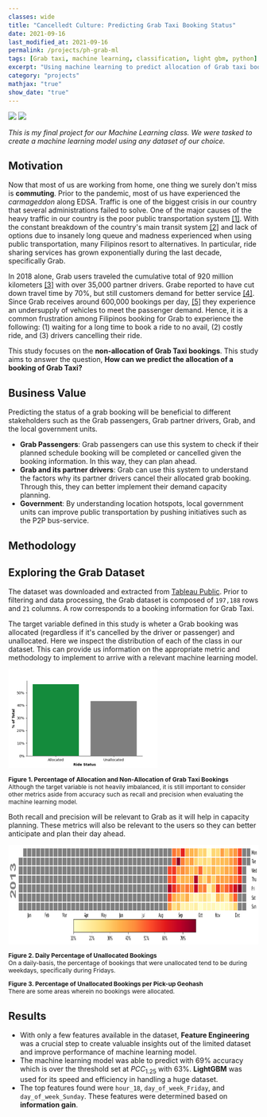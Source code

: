```yaml
---
classes: wide
title: "Cancelledt Culture: Predicting Grab Taxi Booking Status"
date: 2021-09-16
last_modified_at: 2021-09-16
permalink: /projects/ph-grab-ml
tags: [Grab taxi, machine learning, classification, light gbm, python]
excerpt: "Using machine learning to predict allocation of Grab taxi bookings"
category: "projects"
mathjax: "true"
show_date: "true"
---
```

[![](https://img.shields.io/badge/Jupyter-View_Notebook-F37626?logo=jupyter)](https://github.com/jasperkpangan/ml-classification-grab-taxi/blob/main/IndividualReport_JasperPangan.ipynb)       [![](https://img.shields.io/badge/Github-View_HTML-181717?logo=github)](https://github.com/jasperkpangan/dmw-eda-ph-customs/blob/main/Technical%20Report.html)

*This is my final project for our Machine Learning class. We were tasked to create a machine learning model using any dataset of our choice.*

## Motivation
Now that most of us are working from home, one thing we surely don't miss is **commuting**. Prior to the pandemic,
most of us have experienced the *carmageddon* along EDSA. Traffic is one of the biggest crisis in our country that several administrations failed to solve. One of the major causes of the heavy traffic in our country is the poor public transportation system [[1]](https://philkotse.com/safe-driving/top-5-major-causes-of-traffic-in-the-philippines-5736). With the constant breakdown of the country's main transit system [[2]](https://rappler.com/newsbreak/iq/things-to-know-about-metro-manila-public-transport-system) and lack of options due to insanely long queue and madness experienced when using public transportation, many Filipinos resort to alternatives. In particular, ride sharing services has grown exponentially during the last decade, specifically Grab. 

In 2018 alone, Grab users traveled the cumulative total of 920 million kilometers [[3]](https://www.carguide.ph/2019/01/7-facts-and-figures-about-grab-in-2018.html) with over 35,000 partner drivers. Grabe reported to have cut down travel time by 70%, but still customers demand for better service [[4]](https://www.techinasia.com/internet-flooded-complaints-grab-scrutinize-app). Since Grab receives around 600,000 bookings per day, [[5]](https://rappler.com/business/grab-philippines-drivers-not-enough-passenger-bookings) they experience an undersupply of vehicles to meet the passenger demand. Hence, it is a common frustration among Filipinos booking for Grab to experience the following: (1) waiting for a long time to book a ride to no avail, (2) costly ride, and (3) drivers cancelling their ride.

This study focuses on the **non-allocation of Grab Taxi bookings**. This study aims to answer the question, **How can we predict the allocation of a booking of Grab Taxi?**

## Business Value
Predicting the status of a grab booking will be beneficial to different stakeholders such as the Grab passengers, Grab partner drivers, Grab, and the local government units. 

- __Grab Passengers__: Grab passengers can use this system to check if their planned schedule booking will be completed or cancelled given the booking information. In this way, they can plan ahead.
- __Grab and its partner drivers__: Grab can use this system to understand the factors why its partner drivers cancel their allocated grab booking. Through this, they can better implement their demand capacity planning.
- __Government__: By understanding location hotspots, local government units can improve public transportation by pushing initiatives such as the P2P bus-service.

## Methodology


## Exploring the Grab Dataset

The dataset was downloaded and extracted from [Tableau Public](https://public.tableau.com/profile/daryl6537?fbclid=IwAR0Ixd8gKuYh37iyNXGSzzWuHCCa6jU_ZcX1Pv5Yw5cAwvujYGC5oexzIkM#!/vizhome/Tabley/Page0).
Prior to filtering and data processing, the Grab dataset is composed of `197,188` rows and `21` columns. A row corresponds to a booking information for Grab Taxi.

The target variable defined in this study is wheter a Grab booking was allocated (regardless if it's cancelled by the driver or passenger) and unallocated. Here we inspect the distribution of each of the class in our dataset. This can provide us information on the appropriate metric and methodology to implement to arrive with a relevant machine learning model.
<!-- <img src = "{{ site.url }}{{ site.baseurl }}\assets\images\project\import-export-network.png"> -->
<img src = "\assets\images\project\grab-target.png" height = "200">

<p style="font-size:12px;font-style:default;"><b>Figure 1. Percentage of Allocation and Non-Allocation of Grab Taxi Bookings</b><br>Although the target variable is not heavily imbalanced, it is still important to consider other metrics aside from accuracy such as recall and precision when evaluating the machine learning model.</p>

Both recall and precision will be relevant to Grab as it will help in capacity planning. These metrics will also be relevant to the users so they can better anticipate and plan their day ahead.

<img src = "\assets\images\project\grab-calmap.png" height = "200">

<p style="font-size:12px;font-style:default;"><b>Figure 2. Daily Percentage of Unallocated Bookings</b><br> On a daily-basis, the percentage of bookings that were unallocated tend to be during weekdays, specifically during Fridays.</p>

<script src="https://cdn.plot.ly/plotly-latest.min.js"></script>
<div>                            <div id="fda16181-025f-4708-8bb0-099094d4636c" class="plotly-graph-div" style="height:100%; width:100%;"></div>            <script type="text/javascript">                                    window.PLOTLYENV=window.PLOTLYENV || {};                                    if (document.getElementById("fda16181-025f-4708-8bb0-099094d4636c")) {                    Plotly.newPlot(                        "fda16181-025f-4708-8bb0-099094d4636c",                        [{"coloraxis":"coloraxis","featureidkey":"properties.id","geojson":{"bbox":[120.849609375,14.1943359375,120.8935546875,14.23828125],"features":[{"bbox":[120.849609375,14.1943359375,120.8935546875,14.23828125],"geometry":{"coordinates":[[[120.849609375,14.1943359375],[120.8935546875,14.1943359375],[120.8935546875,14.23828125],[120.849609375,14.23828125],[120.849609375,14.1943359375]]],"type":"Polygon"},"id":"0","properties":{},"type":"Feature"},{"geometry":{"coordinates":[[[120.8935546875,14.1943359375],[120.9375,14.1943359375],[120.9375,14.23828125],[120.8935546875,14.23828125],[120.8935546875,14.1943359375]]],"type":"Polygon"},"properties":{"id":"wdtbz"},"type":"Feature"},{"geometry":{"coordinates":[[[120.8935546875,14.23828125],[120.9375,14.23828125],[120.9375,14.2822265625],[120.8935546875,14.2822265625],[120.8935546875,14.23828125]]],"type":"Polygon"},"properties":{"id":"wdtcp"},"type":"Feature"},{"geometry":{"coordinates":[[[120.8935546875,14.2822265625],[120.9375,14.2822265625],[120.9375,14.326171875],[120.8935546875,14.326171875],[120.8935546875,14.2822265625]]],"type":"Polygon"},"properties":{"id":"wdtcr"},"type":"Feature"},{"geometry":{"coordinates":[[[120.849609375,14.326171875],[120.8935546875,14.326171875],[120.8935546875,14.3701171875],[120.849609375,14.3701171875],[120.849609375,14.326171875]]],"type":"Polygon"},"properties":{"id":"wdtcw"},"type":"Feature"},{"geometry":{"coordinates":[[[120.8935546875,14.326171875],[120.9375,14.326171875],[120.9375,14.3701171875],[120.8935546875,14.3701171875],[120.8935546875,14.326171875]]],"type":"Polygon"},"properties":{"id":"wdtcx"},"type":"Feature"},{"geometry":{"coordinates":[[[120.8935546875,14.3701171875],[120.9375,14.3701171875],[120.9375,14.4140625],[120.8935546875,14.4140625],[120.8935546875,14.3701171875]]],"type":"Polygon"},"properties":{"id":"wdtcz"},"type":"Feature"},{"geometry":{"coordinates":[[[120.849609375,14.4140625],[120.8935546875,14.4140625],[120.8935546875,14.4580078125],[120.849609375,14.4580078125],[120.849609375,14.4140625]]],"type":"Polygon"},"properties":{"id":"wdtfn"},"type":"Feature"},{"geometry":{"coordinates":[[[120.8935546875,14.4140625],[120.9375,14.4140625],[120.9375,14.4580078125],[120.8935546875,14.4580078125],[120.8935546875,14.4140625]]],"type":"Polygon"},"properties":{"id":"wdtfp"},"type":"Feature"},{"geometry":{"coordinates":[[[120.849609375,14.4580078125],[120.8935546875,14.4580078125],[120.8935546875,14.501953125],[120.849609375,14.501953125],[120.849609375,14.4580078125]]],"type":"Polygon"},"properties":{"id":"wdtfq"},"type":"Feature"},{"geometry":{"coordinates":[[[120.8935546875,14.4580078125],[120.9375,14.4580078125],[120.9375,14.501953125],[120.8935546875,14.501953125],[120.8935546875,14.4580078125]]],"type":"Polygon"},"properties":{"id":"wdtfr"},"type":"Feature"},{"geometry":{"coordinates":[[[120.8935546875,14.6337890625],[120.9375,14.6337890625],[120.9375,14.677734375],[120.8935546875,14.677734375],[120.8935546875,14.6337890625]]],"type":"Polygon"},"properties":{"id":"wdtgr"},"type":"Feature"},{"geometry":{"coordinates":[[[120.8935546875,14.677734375],[120.9375,14.677734375],[120.9375,14.7216796875],[120.8935546875,14.7216796875],[120.8935546875,14.677734375]]],"type":"Polygon"},"properties":{"id":"wdtgx"},"type":"Feature"},{"geometry":{"coordinates":[[[120.8935546875,14.7216796875],[120.9375,14.7216796875],[120.9375,14.765625],[120.8935546875,14.765625],[120.8935546875,14.7216796875]]],"type":"Polygon"},"properties":{"id":"wdtgz"},"type":"Feature"},{"geometry":{"coordinates":[[[120.849609375,14.765625],[120.8935546875,14.765625],[120.8935546875,14.8095703125],[120.849609375,14.8095703125],[120.849609375,14.765625]]],"type":"Polygon"},"properties":{"id":"wdtun"},"type":"Feature"},{"geometry":{"coordinates":[[[120.8935546875,14.8095703125],[120.9375,14.8095703125],[120.9375,14.853515625],[120.8935546875,14.853515625],[120.8935546875,14.8095703125]]],"type":"Polygon"},"properties":{"id":"wdtur"},"type":"Feature"},{"geometry":{"coordinates":[[[120.9375,14.1943359375],[120.9814453125,14.1943359375],[120.9814453125,14.23828125],[120.9375,14.23828125],[120.9375,14.1943359375]]],"type":"Polygon"},"properties":{"id":"wdw0b"},"type":"Feature"},{"geometry":{"coordinates":[[[120.9814453125,14.1943359375],[121.025390625,14.1943359375],[121.025390625,14.23828125],[120.9814453125,14.23828125],[120.9814453125,14.1943359375]]],"type":"Polygon"},"properties":{"id":"wdw0c"},"type":"Feature"},{"geometry":{"coordinates":[[[121.025390625,14.1943359375],[121.0693359375,14.1943359375],[121.0693359375,14.23828125],[121.025390625,14.23828125],[121.025390625,14.1943359375]]],"type":"Polygon"},"properties":{"id":"wdw0f"},"type":"Feature"},{"geometry":{"coordinates":[[[121.0693359375,14.1943359375],[121.11328125,14.1943359375],[121.11328125,14.23828125],[121.0693359375,14.23828125],[121.0693359375,14.1943359375]]],"type":"Polygon"},"properties":{"id":"wdw0g"},"type":"Feature"},{"geometry":{"coordinates":[[[121.11328125,14.150390625],[121.1572265625,14.150390625],[121.1572265625,14.1943359375],[121.11328125,14.1943359375],[121.11328125,14.150390625]]],"type":"Polygon"},"properties":{"id":"wdw0s"},"type":"Feature"},{"geometry":{"coordinates":[[[121.1572265625,14.150390625],[121.201171875,14.150390625],[121.201171875,14.1943359375],[121.1572265625,14.1943359375],[121.1572265625,14.150390625]]],"type":"Polygon"},"properties":{"id":"wdw0t"},"type":"Feature"},{"geometry":{"coordinates":[[[121.11328125,14.1943359375],[121.1572265625,14.1943359375],[121.1572265625,14.23828125],[121.11328125,14.23828125],[121.11328125,14.1943359375]]],"type":"Polygon"},"properties":{"id":"wdw0u"},"type":"Feature"},{"geometry":{"coordinates":[[[121.1572265625,14.1943359375],[121.201171875,14.1943359375],[121.201171875,14.23828125],[121.1572265625,14.23828125],[121.1572265625,14.1943359375]]],"type":"Polygon"},"properties":{"id":"wdw0v"},"type":"Feature"},{"geometry":{"coordinates":[[[121.201171875,14.150390625],[121.2451171875,14.150390625],[121.2451171875,14.1943359375],[121.201171875,14.1943359375],[121.201171875,14.150390625]]],"type":"Polygon"},"properties":{"id":"wdw0w"},"type":"Feature"},{"geometry":{"coordinates":[[[121.2451171875,14.150390625],[121.2890625,14.150390625],[121.2890625,14.1943359375],[121.2451171875,14.1943359375],[121.2451171875,14.150390625]]],"type":"Polygon"},"properties":{"id":"wdw0x"},"type":"Feature"},{"geometry":{"coordinates":[[[120.9814453125,14.23828125],[121.025390625,14.23828125],[121.025390625,14.2822265625],[120.9814453125,14.2822265625],[120.9814453125,14.23828125]]],"type":"Polygon"},"properties":{"id":"wdw11"},"type":"Feature"},{"geometry":{"coordinates":[[[120.9375,14.2822265625],[120.9814453125,14.2822265625],[120.9814453125,14.326171875],[120.9375,14.326171875],[120.9375,14.2822265625]]],"type":"Polygon"},"properties":{"id":"wdw12"},"type":"Feature"},{"geometry":{"coordinates":[[[120.9814453125,14.2822265625],[121.025390625,14.2822265625],[121.025390625,14.326171875],[120.9814453125,14.326171875],[120.9814453125,14.2822265625]]],"type":"Polygon"},"properties":{"id":"wdw13"},"type":"Feature"},{"geometry":{"coordinates":[[[121.025390625,14.23828125],[121.0693359375,14.23828125],[121.0693359375,14.2822265625],[121.025390625,14.2822265625],[121.025390625,14.23828125]]],"type":"Polygon"},"properties":{"id":"wdw14"},"type":"Feature"},{"geometry":{"coordinates":[[[121.0693359375,14.23828125],[121.11328125,14.23828125],[121.11328125,14.2822265625],[121.0693359375,14.2822265625],[121.0693359375,14.23828125]]],"type":"Polygon"},"properties":{"id":"wdw15"},"type":"Feature"},{"geometry":{"coordinates":[[[121.025390625,14.2822265625],[121.0693359375,14.2822265625],[121.0693359375,14.326171875],[121.025390625,14.326171875],[121.025390625,14.2822265625]]],"type":"Polygon"},"properties":{"id":"wdw16"},"type":"Feature"},{"geometry":{"coordinates":[[[121.0693359375,14.2822265625],[121.11328125,14.2822265625],[121.11328125,14.326171875],[121.0693359375,14.326171875],[121.0693359375,14.2822265625]]],"type":"Polygon"},"properties":{"id":"wdw17"},"type":"Feature"},{"geometry":{"coordinates":[[[120.9375,14.326171875],[120.9814453125,14.326171875],[120.9814453125,14.3701171875],[120.9375,14.3701171875],[120.9375,14.326171875]]],"type":"Polygon"},"properties":{"id":"wdw18"},"type":"Feature"},{"geometry":{"coordinates":[[[120.9814453125,14.326171875],[121.025390625,14.326171875],[121.025390625,14.3701171875],[120.9814453125,14.3701171875],[120.9814453125,14.326171875]]],"type":"Polygon"},"properties":{"id":"wdw19"},"type":"Feature"},{"geometry":{"coordinates":[[[120.9375,14.3701171875],[120.9814453125,14.3701171875],[120.9814453125,14.4140625],[120.9375,14.4140625],[120.9375,14.3701171875]]],"type":"Polygon"},"properties":{"id":"wdw1b"},"type":"Feature"},{"geometry":{"coordinates":[[[120.9814453125,14.3701171875],[121.025390625,14.3701171875],[121.025390625,14.4140625],[120.9814453125,14.4140625],[120.9814453125,14.3701171875]]],"type":"Polygon"},"properties":{"id":"wdw1c"},"type":"Feature"},{"geometry":{"coordinates":[[[121.025390625,14.326171875],[121.0693359375,14.326171875],[121.0693359375,14.3701171875],[121.025390625,14.3701171875],[121.025390625,14.326171875]]],"type":"Polygon"},"properties":{"id":"wdw1d"},"type":"Feature"},{"geometry":{"coordinates":[[[121.0693359375,14.326171875],[121.11328125,14.326171875],[121.11328125,14.3701171875],[121.0693359375,14.3701171875],[121.0693359375,14.326171875]]],"type":"Polygon"},"properties":{"id":"wdw1e"},"type":"Feature"},{"geometry":{"coordinates":[[[121.025390625,14.3701171875],[121.0693359375,14.3701171875],[121.0693359375,14.4140625],[121.025390625,14.4140625],[121.025390625,14.3701171875]]],"type":"Polygon"},"properties":{"id":"wdw1f"},"type":"Feature"},{"geometry":{"coordinates":[[[121.11328125,14.23828125],[121.1572265625,14.23828125],[121.1572265625,14.2822265625],[121.11328125,14.2822265625],[121.11328125,14.23828125]]],"type":"Polygon"},"properties":{"id":"wdw1h"},"type":"Feature"},{"geometry":{"coordinates":[[[121.11328125,14.2822265625],[121.1572265625,14.2822265625],[121.1572265625,14.326171875],[121.11328125,14.326171875],[121.11328125,14.2822265625]]],"type":"Polygon"},"properties":{"id":"wdw1k"},"type":"Feature"},{"geometry":{"coordinates":[[[120.9375,14.4140625],[120.9814453125,14.4140625],[120.9814453125,14.4580078125],[120.9375,14.4580078125],[120.9375,14.4140625]]],"type":"Polygon"},"properties":{"id":"wdw40"},"type":"Feature"},{"geometry":{"coordinates":[[[120.9814453125,14.4140625],[121.025390625,14.4140625],[121.025390625,14.4580078125],[120.9814453125,14.4580078125],[120.9814453125,14.4140625]]],"type":"Polygon"},"properties":{"id":"wdw41"},"type":"Feature"},{"geometry":{"coordinates":[[[120.9375,14.4580078125],[120.9814453125,14.4580078125],[120.9814453125,14.501953125],[120.9375,14.501953125],[120.9375,14.4580078125]]],"type":"Polygon"},"properties":{"id":"wdw42"},"type":"Feature"},{"geometry":{"coordinates":[[[120.9814453125,14.4580078125],[121.025390625,14.4580078125],[121.025390625,14.501953125],[120.9814453125,14.501953125],[120.9814453125,14.4580078125]]],"type":"Polygon"},"properties":{"id":"wdw43"},"type":"Feature"},{"geometry":{"coordinates":[[[121.025390625,14.4140625],[121.0693359375,14.4140625],[121.0693359375,14.4580078125],[121.025390625,14.4580078125],[121.025390625,14.4140625]]],"type":"Polygon"},"properties":{"id":"wdw44"},"type":"Feature"},{"geometry":{"coordinates":[[[121.025390625,14.4580078125],[121.0693359375,14.4580078125],[121.0693359375,14.501953125],[121.025390625,14.501953125],[121.025390625,14.4580078125]]],"type":"Polygon"},"properties":{"id":"wdw46"},"type":"Feature"},{"geometry":{"coordinates":[[[120.9375,14.501953125],[120.9814453125,14.501953125],[120.9814453125,14.5458984375],[120.9375,14.5458984375],[120.9375,14.501953125]]],"type":"Polygon"},"properties":{"id":"wdw48"},"type":"Feature"},{"geometry":{"coordinates":[[[120.9814453125,14.501953125],[121.025390625,14.501953125],[121.025390625,14.5458984375],[120.9814453125,14.5458984375],[120.9814453125,14.501953125]]],"type":"Polygon"},"properties":{"id":"wdw49"},"type":"Feature"},{"geometry":{"coordinates":[[[120.9375,14.5458984375],[120.9814453125,14.5458984375],[120.9814453125,14.58984375],[120.9375,14.58984375],[120.9375,14.5458984375]]],"type":"Polygon"},"properties":{"id":"wdw4b"},"type":"Feature"},{"geometry":{"coordinates":[[[120.9814453125,14.5458984375],[121.025390625,14.5458984375],[121.025390625,14.58984375],[120.9814453125,14.58984375],[120.9814453125,14.5458984375]]],"type":"Polygon"},"properties":{"id":"wdw4c"},"type":"Feature"},{"geometry":{"coordinates":[[[121.025390625,14.501953125],[121.0693359375,14.501953125],[121.0693359375,14.5458984375],[121.025390625,14.5458984375],[121.025390625,14.501953125]]],"type":"Polygon"},"properties":{"id":"wdw4d"},"type":"Feature"},{"geometry":{"coordinates":[[[121.0693359375,14.501953125],[121.11328125,14.501953125],[121.11328125,14.5458984375],[121.0693359375,14.5458984375],[121.0693359375,14.501953125]]],"type":"Polygon"},"properties":{"id":"wdw4e"},"type":"Feature"},{"geometry":{"coordinates":[[[121.025390625,14.5458984375],[121.0693359375,14.5458984375],[121.0693359375,14.58984375],[121.025390625,14.58984375],[121.025390625,14.5458984375]]],"type":"Polygon"},"properties":{"id":"wdw4f"},"type":"Feature"},{"geometry":{"coordinates":[[[121.0693359375,14.5458984375],[121.11328125,14.5458984375],[121.11328125,14.58984375],[121.0693359375,14.58984375],[121.0693359375,14.5458984375]]],"type":"Polygon"},"properties":{"id":"wdw4g"},"type":"Feature"},{"geometry":{"coordinates":[[[121.1572265625,14.4580078125],[121.201171875,14.4580078125],[121.201171875,14.501953125],[121.1572265625,14.501953125],[121.1572265625,14.4580078125]]],"type":"Polygon"},"properties":{"id":"wdw4m"},"type":"Feature"},{"geometry":{"coordinates":[[[121.11328125,14.501953125],[121.1572265625,14.501953125],[121.1572265625,14.5458984375],[121.11328125,14.5458984375],[121.11328125,14.501953125]]],"type":"Polygon"},"properties":{"id":"wdw4s"},"type":"Feature"},{"geometry":{"coordinates":[[[121.1572265625,14.501953125],[121.201171875,14.501953125],[121.201171875,14.5458984375],[121.1572265625,14.5458984375],[121.1572265625,14.501953125]]],"type":"Polygon"},"properties":{"id":"wdw4t"},"type":"Feature"},{"geometry":{"coordinates":[[[121.11328125,14.5458984375],[121.1572265625,14.5458984375],[121.1572265625,14.58984375],[121.11328125,14.58984375],[121.11328125,14.5458984375]]],"type":"Polygon"},"properties":{"id":"wdw4u"},"type":"Feature"},{"geometry":{"coordinates":[[[121.1572265625,14.5458984375],[121.201171875,14.5458984375],[121.201171875,14.58984375],[121.1572265625,14.58984375],[121.1572265625,14.5458984375]]],"type":"Polygon"},"properties":{"id":"wdw4v"},"type":"Feature"},{"geometry":{"coordinates":[[[121.201171875,14.501953125],[121.2451171875,14.501953125],[121.2451171875,14.5458984375],[121.201171875,14.5458984375],[121.201171875,14.501953125]]],"type":"Polygon"},"properties":{"id":"wdw4w"},"type":"Feature"},{"geometry":{"coordinates":[[[120.9375,14.58984375],[120.9814453125,14.58984375],[120.9814453125,14.6337890625],[120.9375,14.6337890625],[120.9375,14.58984375]]],"type":"Polygon"},"properties":{"id":"wdw50"},"type":"Feature"},{"geometry":{"coordinates":[[[120.9814453125,14.58984375],[121.025390625,14.58984375],[121.025390625,14.6337890625],[120.9814453125,14.6337890625],[120.9814453125,14.58984375]]],"type":"Polygon"},"properties":{"id":"wdw51"},"type":"Feature"},{"geometry":{"coordinates":[[[120.9375,14.6337890625],[120.9814453125,14.6337890625],[120.9814453125,14.677734375],[120.9375,14.677734375],[120.9375,14.6337890625]]],"type":"Polygon"},"properties":{"id":"wdw52"},"type":"Feature"},{"geometry":{"coordinates":[[[120.9814453125,14.6337890625],[121.025390625,14.6337890625],[121.025390625,14.677734375],[120.9814453125,14.677734375],[120.9814453125,14.6337890625]]],"type":"Polygon"},"properties":{"id":"wdw53"},"type":"Feature"},{"geometry":{"coordinates":[[[121.025390625,14.58984375],[121.0693359375,14.58984375],[121.0693359375,14.6337890625],[121.025390625,14.6337890625],[121.025390625,14.58984375]]],"type":"Polygon"},"properties":{"id":"wdw54"},"type":"Feature"},{"geometry":{"coordinates":[[[121.0693359375,14.58984375],[121.11328125,14.58984375],[121.11328125,14.6337890625],[121.0693359375,14.6337890625],[121.0693359375,14.58984375]]],"type":"Polygon"},"properties":{"id":"wdw55"},"type":"Feature"},{"geometry":{"coordinates":[[[121.025390625,14.6337890625],[121.0693359375,14.6337890625],[121.0693359375,14.677734375],[121.025390625,14.677734375],[121.025390625,14.6337890625]]],"type":"Polygon"},"properties":{"id":"wdw56"},"type":"Feature"},{"geometry":{"coordinates":[[[121.0693359375,14.6337890625],[121.11328125,14.6337890625],[121.11328125,14.677734375],[121.0693359375,14.677734375],[121.0693359375,14.6337890625]]],"type":"Polygon"},"properties":{"id":"wdw57"},"type":"Feature"},{"geometry":{"coordinates":[[[120.9375,14.677734375],[120.9814453125,14.677734375],[120.9814453125,14.7216796875],[120.9375,14.7216796875],[120.9375,14.677734375]]],"type":"Polygon"},"properties":{"id":"wdw58"},"type":"Feature"},{"geometry":{"coordinates":[[[120.9814453125,14.677734375],[121.025390625,14.677734375],[121.025390625,14.7216796875],[120.9814453125,14.7216796875],[120.9814453125,14.677734375]]],"type":"Polygon"},"properties":{"id":"wdw59"},"type":"Feature"},{"geometry":{"coordinates":[[[120.9375,14.7216796875],[120.9814453125,14.7216796875],[120.9814453125,14.765625],[120.9375,14.765625],[120.9375,14.7216796875]]],"type":"Polygon"},"properties":{"id":"wdw5b"},"type":"Feature"},{"geometry":{"coordinates":[[[120.9814453125,14.7216796875],[121.025390625,14.7216796875],[121.025390625,14.765625],[120.9814453125,14.765625],[120.9814453125,14.7216796875]]],"type":"Polygon"},"properties":{"id":"wdw5c"},"type":"Feature"},{"geometry":{"coordinates":[[[121.025390625,14.677734375],[121.0693359375,14.677734375],[121.0693359375,14.7216796875],[121.025390625,14.7216796875],[121.025390625,14.677734375]]],"type":"Polygon"},"properties":{"id":"wdw5d"},"type":"Feature"},{"geometry":{"coordinates":[[[121.0693359375,14.677734375],[121.11328125,14.677734375],[121.11328125,14.7216796875],[121.0693359375,14.7216796875],[121.0693359375,14.677734375]]],"type":"Polygon"},"properties":{"id":"wdw5e"},"type":"Feature"},{"geometry":{"coordinates":[[[121.025390625,14.7216796875],[121.0693359375,14.7216796875],[121.0693359375,14.765625],[121.025390625,14.765625],[121.025390625,14.7216796875]]],"type":"Polygon"},"properties":{"id":"wdw5f"},"type":"Feature"},{"geometry":{"coordinates":[[[121.0693359375,14.7216796875],[121.11328125,14.7216796875],[121.11328125,14.765625],[121.0693359375,14.765625],[121.0693359375,14.7216796875]]],"type":"Polygon"},"properties":{"id":"wdw5g"},"type":"Feature"},{"geometry":{"coordinates":[[[121.11328125,14.58984375],[121.1572265625,14.58984375],[121.1572265625,14.6337890625],[121.11328125,14.6337890625],[121.11328125,14.58984375]]],"type":"Polygon"},"properties":{"id":"wdw5h"},"type":"Feature"},{"geometry":{"coordinates":[[[121.1572265625,14.58984375],[121.201171875,14.58984375],[121.201171875,14.6337890625],[121.1572265625,14.6337890625],[121.1572265625,14.58984375]]],"type":"Polygon"},"properties":{"id":"wdw5j"},"type":"Feature"},{"geometry":{"coordinates":[[[121.11328125,14.6337890625],[121.1572265625,14.6337890625],[121.1572265625,14.677734375],[121.11328125,14.677734375],[121.11328125,14.6337890625]]],"type":"Polygon"},"properties":{"id":"wdw5k"},"type":"Feature"},{"geometry":{"coordinates":[[[121.1572265625,14.6337890625],[121.201171875,14.6337890625],[121.201171875,14.677734375],[121.1572265625,14.677734375],[121.1572265625,14.6337890625]]],"type":"Polygon"},"properties":{"id":"wdw5m"},"type":"Feature"},{"geometry":{"coordinates":[[[121.201171875,14.58984375],[121.2451171875,14.58984375],[121.2451171875,14.6337890625],[121.201171875,14.6337890625],[121.201171875,14.58984375]]],"type":"Polygon"},"properties":{"id":"wdw5n"},"type":"Feature"},{"geometry":{"coordinates":[[[121.11328125,14.677734375],[121.1572265625,14.677734375],[121.1572265625,14.7216796875],[121.11328125,14.7216796875],[121.11328125,14.677734375]]],"type":"Polygon"},"properties":{"id":"wdw5s"},"type":"Feature"},{"geometry":{"coordinates":[[[121.11328125,14.7216796875],[121.1572265625,14.7216796875],[121.1572265625,14.765625],[121.11328125,14.765625],[121.11328125,14.7216796875]]],"type":"Polygon"},"properties":{"id":"wdw5u"},"type":"Feature"},{"geometry":{"coordinates":[[[121.1572265625,14.7216796875],[121.201171875,14.7216796875],[121.201171875,14.765625],[121.1572265625,14.765625],[121.1572265625,14.7216796875]]],"type":"Polygon"},"properties":{"id":"wdw5v"},"type":"Feature"},{"geometry":{"coordinates":[[[120.9375,14.765625],[120.9814453125,14.765625],[120.9814453125,14.8095703125],[120.9375,14.8095703125],[120.9375,14.765625]]],"type":"Polygon"},"properties":{"id":"wdwh0"},"type":"Feature"},{"geometry":{"coordinates":[[[120.9814453125,14.765625],[121.025390625,14.765625],[121.025390625,14.8095703125],[120.9814453125,14.8095703125],[120.9814453125,14.765625]]],"type":"Polygon"},"properties":{"id":"wdwh1"},"type":"Feature"},{"geometry":{"coordinates":[[[120.9375,14.8095703125],[120.9814453125,14.8095703125],[120.9814453125,14.853515625],[120.9375,14.853515625],[120.9375,14.8095703125]]],"type":"Polygon"},"properties":{"id":"wdwh2"},"type":"Feature"},{"geometry":{"coordinates":[[[121.025390625,14.765625],[121.0693359375,14.765625],[121.0693359375,14.8095703125],[121.025390625,14.8095703125],[121.025390625,14.765625]]],"type":"Polygon"},"properties":{"id":"wdwh4"},"type":"Feature"},{"geometry":{"coordinates":[[[121.0693359375,14.765625],[121.11328125,14.765625],[121.11328125,14.8095703125],[121.0693359375,14.8095703125],[121.0693359375,14.765625]]],"type":"Polygon"},"properties":{"id":"wdwh5"},"type":"Feature"},{"geometry":{"coordinates":[[[121.025390625,14.8095703125],[121.0693359375,14.8095703125],[121.0693359375,14.853515625],[121.025390625,14.853515625],[121.025390625,14.8095703125]]],"type":"Polygon"},"properties":{"id":"wdwh6"},"type":"Feature"},{"geometry":{"coordinates":[[[121.0693359375,14.8095703125],[121.11328125,14.8095703125],[121.11328125,14.853515625],[121.0693359375,14.853515625],[121.0693359375,14.8095703125]]],"type":"Polygon"},"properties":{"id":"wdwh7"},"type":"Feature"}],"type":"FeatureCollection"},"hovertemplate":"pick_up_geohash=%{location}<br>percent_cancelled=%{z}<extra></extra>","locations":["wdtby","wdtbz","wdtcp","wdtcr","wdtcw","wdtcx","wdtcz","wdtfn","wdtfp","wdtfq","wdtfr","wdtgr","wdtgx","wdtgz","wdtun","wdtur","wdw0b","wdw0c","wdw0f","wdw0g","wdw0s","wdw0t","wdw0u","wdw0v","wdw0w","wdw0x","wdw11","wdw12","wdw13","wdw14","wdw15","wdw16","wdw17","wdw18","wdw19","wdw1b","wdw1c","wdw1d","wdw1e","wdw1f","wdw1h","wdw1k","wdw40","wdw41","wdw42","wdw43","wdw44","wdw46","wdw48","wdw49","wdw4b","wdw4c","wdw4d","wdw4e","wdw4f","wdw4g","wdw4m","wdw4s","wdw4t","wdw4u","wdw4v","wdw4w","wdw50","wdw51","wdw52","wdw53","wdw54","wdw55","wdw56","wdw57","wdw58","wdw59","wdw5b","wdw5c","wdw5d","wdw5e","wdw5f","wdw5g","wdw5h","wdw5j","wdw5k","wdw5m","wdw5n","wdw5s","wdw5u","wdw5v","wdwh0","wdwh1","wdwh2","wdwh4","wdwh5","wdwh6","wdwh7"],"marker":{"opacity":0.75},"name":"","subplot":"mapbox","type":"choroplethmapbox","z":[1.0,1.0,1.0,1.0,1.0,1.0,1.0,1.0,0.8823529411764706,1.0,1.0,1.0,0.75,1.0,1.0,1.0,1.0,1.0,1.0,1.0,1.0,1.0,0.9166666666666666,1.0,1.0,1.0,1.0,1.0,1.0,1.0,1.0,0.875,1.0,1.0,1.0,0.9787234042553191,0.9207920792079208,1.0,1.0,0.8290155440414507,1.0,1.0,0.7590361445783133,0.7130177514792899,0.7586206896551724,0.5067406819984139,0.7453874538745388,0.5871598639455783,0.2566137566137566,0.3225416036308623,0.4368932038834951,0.4164896880456841,0.40943635212159596,0.5467625899280576,0.4225468797297943,0.453913491246138,1.0,0.9642857142857143,1.0,0.7979094076655052,0.8850574712643678,1.0,0.5484117872177574,0.47007542364580274,0.5863930885529157,0.3841013014421386,0.4135668923162817,0.4688790966675847,0.28305332359386415,0.45545863071636267,0.6531365313653137,0.4774066797642436,0.875,0.8596491228070176,0.4771386430678466,0.5431145431145431,0.6472491909385113,0.75,0.6856677524429967,0.9629629629629629,0.6710526315789473,1.0,1.0,0.6055045871559633,0.7142857142857143,0.7777777777777778,1.0,1.0,1.0,1.0,1.0,1.0,1.0]}],                        {"coloraxis":{"colorbar":{"ticktext":["0%","25%","50%","75%","100%"],"tickvals":[0,0.25,0.5,0.75,1],"title":{"text":"% of Unallocated Bookings"},"y":1,"yanchor":"top"},"colorscale":[[0.0,"rgb(255,255,204)"],[0.125,"rgb(255,237,160)"],[0.25,"rgb(254,217,118)"],[0.375,"rgb(254,178,76)"],[0.5,"rgb(253,141,60)"],[0.625,"rgb(252,78,42)"],[0.75,"rgb(227,26,28)"],[0.875,"rgb(189,0,38)"],[1.0,"rgb(128,0,38)"]]},"legend":{"tracegroupgap":0},"mapbox":{"center":{"lat":14.5547,"lon":121.02},"domain":{"x":[0.0,1.0],"y":[0.0,1.0]},"style":"carto-darkmatter","zoom":8},"margin":{"t":60},"paper_bgcolor":"rgba(0,0,0,0)","plot_bgcolor":"rgba(0,0,0,0)","showlegend":false,"template":{"data":{"bar":[{"error_x":{"color":"#2a3f5f"},"error_y":{"color":"#2a3f5f"},"marker":{"line":{"color":"#E5ECF6","width":0.5},"pattern":{"fillmode":"overlay","size":10,"solidity":0.2}},"type":"bar"}],"barpolar":[{"marker":{"line":{"color":"#E5ECF6","width":0.5},"pattern":{"fillmode":"overlay","size":10,"solidity":0.2}},"type":"barpolar"}],"carpet":[{"aaxis":{"endlinecolor":"#2a3f5f","gridcolor":"white","linecolor":"white","minorgridcolor":"white","startlinecolor":"#2a3f5f"},"baxis":{"endlinecolor":"#2a3f5f","gridcolor":"white","linecolor":"white","minorgridcolor":"white","startlinecolor":"#2a3f5f"},"type":"carpet"}],"choropleth":[{"colorbar":{"outlinewidth":0,"ticks":""},"type":"choropleth"}],"contour":[{"colorbar":{"outlinewidth":0,"ticks":""},"colorscale":[[0.0,"#0d0887"],[0.1111111111111111,"#46039f"],[0.2222222222222222,"#7201a8"],[0.3333333333333333,"#9c179e"],[0.4444444444444444,"#bd3786"],[0.5555555555555556,"#d8576b"],[0.6666666666666666,"#ed7953"],[0.7777777777777778,"#fb9f3a"],[0.8888888888888888,"#fdca26"],[1.0,"#f0f921"]],"type":"contour"}],"contourcarpet":[{"colorbar":{"outlinewidth":0,"ticks":""},"type":"contourcarpet"}],"heatmap":[{"colorbar":{"outlinewidth":0,"ticks":""},"colorscale":[[0.0,"#0d0887"],[0.1111111111111111,"#46039f"],[0.2222222222222222,"#7201a8"],[0.3333333333333333,"#9c179e"],[0.4444444444444444,"#bd3786"],[0.5555555555555556,"#d8576b"],[0.6666666666666666,"#ed7953"],[0.7777777777777778,"#fb9f3a"],[0.8888888888888888,"#fdca26"],[1.0,"#f0f921"]],"type":"heatmap"}],"heatmapgl":[{"colorbar":{"outlinewidth":0,"ticks":""},"colorscale":[[0.0,"#0d0887"],[0.1111111111111111,"#46039f"],[0.2222222222222222,"#7201a8"],[0.3333333333333333,"#9c179e"],[0.4444444444444444,"#bd3786"],[0.5555555555555556,"#d8576b"],[0.6666666666666666,"#ed7953"],[0.7777777777777778,"#fb9f3a"],[0.8888888888888888,"#fdca26"],[1.0,"#f0f921"]],"type":"heatmapgl"}],"histogram":[{"marker":{"pattern":{"fillmode":"overlay","size":10,"solidity":0.2}},"type":"histogram"}],"histogram2d":[{"colorbar":{"outlinewidth":0,"ticks":""},"colorscale":[[0.0,"#0d0887"],[0.1111111111111111,"#46039f"],[0.2222222222222222,"#7201a8"],[0.3333333333333333,"#9c179e"],[0.4444444444444444,"#bd3786"],[0.5555555555555556,"#d8576b"],[0.6666666666666666,"#ed7953"],[0.7777777777777778,"#fb9f3a"],[0.8888888888888888,"#fdca26"],[1.0,"#f0f921"]],"type":"histogram2d"}],"histogram2dcontour":[{"colorbar":{"outlinewidth":0,"ticks":""},"colorscale":[[0.0,"#0d0887"],[0.1111111111111111,"#46039f"],[0.2222222222222222,"#7201a8"],[0.3333333333333333,"#9c179e"],[0.4444444444444444,"#bd3786"],[0.5555555555555556,"#d8576b"],[0.6666666666666666,"#ed7953"],[0.7777777777777778,"#fb9f3a"],[0.8888888888888888,"#fdca26"],[1.0,"#f0f921"]],"type":"histogram2dcontour"}],"mesh3d":[{"colorbar":{"outlinewidth":0,"ticks":""},"type":"mesh3d"}],"parcoords":[{"line":{"colorbar":{"outlinewidth":0,"ticks":""}},"type":"parcoords"}],"pie":[{"automargin":true,"type":"pie"}],"scatter":[{"marker":{"colorbar":{"outlinewidth":0,"ticks":""}},"type":"scatter"}],"scatter3d":[{"line":{"colorbar":{"outlinewidth":0,"ticks":""}},"marker":{"colorbar":{"outlinewidth":0,"ticks":""}},"type":"scatter3d"}],"scattercarpet":[{"marker":{"colorbar":{"outlinewidth":0,"ticks":""}},"type":"scattercarpet"}],"scattergeo":[{"marker":{"colorbar":{"outlinewidth":0,"ticks":""}},"type":"scattergeo"}],"scattergl":[{"marker":{"colorbar":{"outlinewidth":0,"ticks":""}},"type":"scattergl"}],"scattermapbox":[{"marker":{"colorbar":{"outlinewidth":0,"ticks":""}},"type":"scattermapbox"}],"scatterpolar":[{"marker":{"colorbar":{"outlinewidth":0,"ticks":""}},"type":"scatterpolar"}],"scatterpolargl":[{"marker":{"colorbar":{"outlinewidth":0,"ticks":""}},"type":"scatterpolargl"}],"scatterternary":[{"marker":{"colorbar":{"outlinewidth":0,"ticks":""}},"type":"scatterternary"}],"surface":[{"colorbar":{"outlinewidth":0,"ticks":""},"colorscale":[[0.0,"#0d0887"],[0.1111111111111111,"#46039f"],[0.2222222222222222,"#7201a8"],[0.3333333333333333,"#9c179e"],[0.4444444444444444,"#bd3786"],[0.5555555555555556,"#d8576b"],[0.6666666666666666,"#ed7953"],[0.7777777777777778,"#fb9f3a"],[0.8888888888888888,"#fdca26"],[1.0,"#f0f921"]],"type":"surface"}],"table":[{"cells":{"fill":{"color":"#EBF0F8"},"line":{"color":"white"}},"header":{"fill":{"color":"#C8D4E3"},"line":{"color":"white"}},"type":"table"}]},"layout":{"annotationdefaults":{"arrowcolor":"#2a3f5f","arrowhead":0,"arrowwidth":1},"autotypenumbers":"strict","coloraxis":{"colorbar":{"outlinewidth":0,"ticks":""}},"colorscale":{"diverging":[[0,"#8e0152"],[0.1,"#c51b7d"],[0.2,"#de77ae"],[0.3,"#f1b6da"],[0.4,"#fde0ef"],[0.5,"#f7f7f7"],[0.6,"#e6f5d0"],[0.7,"#b8e186"],[0.8,"#7fbc41"],[0.9,"#4d9221"],[1,"#276419"]],"sequential":[[0.0,"#0d0887"],[0.1111111111111111,"#46039f"],[0.2222222222222222,"#7201a8"],[0.3333333333333333,"#9c179e"],[0.4444444444444444,"#bd3786"],[0.5555555555555556,"#d8576b"],[0.6666666666666666,"#ed7953"],[0.7777777777777778,"#fb9f3a"],[0.8888888888888888,"#fdca26"],[1.0,"#f0f921"]],"sequentialminus":[[0.0,"#0d0887"],[0.1111111111111111,"#46039f"],[0.2222222222222222,"#7201a8"],[0.3333333333333333,"#9c179e"],[0.4444444444444444,"#bd3786"],[0.5555555555555556,"#d8576b"],[0.6666666666666666,"#ed7953"],[0.7777777777777778,"#fb9f3a"],[0.8888888888888888,"#fdca26"],[1.0,"#f0f921"]]},"colorway":["#636efa","#EF553B","#00cc96","#ab63fa","#FFA15A","#19d3f3","#FF6692","#B6E880","#FF97FF","#FECB52"],"font":{"color":"#2a3f5f"},"geo":{"bgcolor":"white","lakecolor":"white","landcolor":"#E5ECF6","showlakes":true,"showland":true,"subunitcolor":"white"},"hoverlabel":{"align":"left"},"hovermode":"closest","mapbox":{"style":"light"},"paper_bgcolor":"white","plot_bgcolor":"#E5ECF6","polar":{"angularaxis":{"gridcolor":"white","linecolor":"white","ticks":""},"bgcolor":"#E5ECF6","radialaxis":{"gridcolor":"white","linecolor":"white","ticks":""}},"scene":{"xaxis":{"backgroundcolor":"#E5ECF6","gridcolor":"white","gridwidth":2,"linecolor":"white","showbackground":true,"ticks":"","zerolinecolor":"white"},"yaxis":{"backgroundcolor":"#E5ECF6","gridcolor":"white","gridwidth":2,"linecolor":"white","showbackground":true,"ticks":"","zerolinecolor":"white"},"zaxis":{"backgroundcolor":"#E5ECF6","gridcolor":"white","gridwidth":2,"linecolor":"white","showbackground":true,"ticks":"","zerolinecolor":"white"}},"shapedefaults":{"line":{"color":"#2a3f5f"}},"ternary":{"aaxis":{"gridcolor":"white","linecolor":"white","ticks":""},"baxis":{"gridcolor":"white","linecolor":"white","ticks":""},"bgcolor":"#E5ECF6","caxis":{"gridcolor":"white","linecolor":"white","ticks":""}},"title":{"x":0.05},"xaxis":{"automargin":true,"gridcolor":"white","linecolor":"white","ticks":"","title":{"standoff":15},"zerolinecolor":"white","zerolinewidth":2},"yaxis":{"automargin":true,"gridcolor":"white","linecolor":"white","ticks":"","title":{"standoff":15},"zerolinecolor":"white","zerolinewidth":2}}}},                        {"responsive": true}                    )                };                            </script>        </div>
<p style="font-size:12px;font-style:default;"><b>Figure 3. Percentage of Unallocated Bookings per Pick-up Geohash</b><br> There are some areas wherein no bookings were allocated.</p>

## Results
- With only a few features available in the dataset, **Feature Engineering** was a crucial step to create valuable insights out of the limited dataset and improve performance of machine learning model. 
- The machine learning model was able to predict with $69\%$ accuracy which is over the threshold set at $PCC_{1.25}$ with $63\%$. **LightGBM** was used for its speed and efficiency in handling a huge dataset.
- The top features found were `hour_18`, `day_of_week_Friday`, and `day_of_week_Sunday`. These features were determined based on **information gain**.
